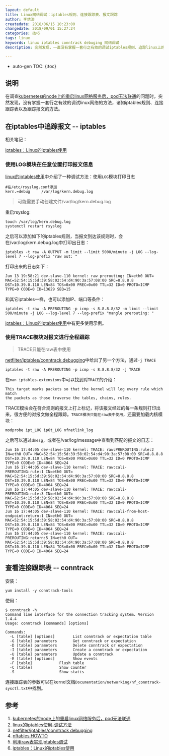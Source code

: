 ```yaml
---
layout: default
title: Linux网络调试：iptables规则、连接跟踪表、报文跟踪
author: 李佶澳
createdate: 2018/06/15 10:23:00
changedate: 2018/09/01 15:27:24
categories: 技巧
tags: linux
keywords: linux iptables conntrack debuging 网络调试
description: 突然发现，一直没有掌握一套行之有效的调试iptables规则、追踪linux上的连接、报文的方法

---
```


* auto-gen TOC:
{:toc}

## 说明

在调查[kubernetes的node上的重启linux网络服务后，pod无法联通][1]的问题时，突然发现，没有掌握一套行之有效的调试linux网络的方法，诸如iptables规则、连接跟踪表以及跟踪报文的方法。

## 在iptables中追踪报文 -- iptables

相关笔记：

[iptables：Linux的iptables使用](https://www.lijiaocn.com/%E6%8A%80%E5%B7%A7/2014/04/16/linux-net-iptables.html#%E7%94%A8log%E6%A8%A1%E5%9D%97%E5%9C%A8%E4%BB%BB%E6%84%8F%E4%BD%8D%E7%BD%AE%E6%89%93%E5%8D%B0%E6%8A%A5%E6%96%87)

### 使用LOG模块在任意位置打印报文信息 

[linux的iptables使用][2]中介绍了一种调试方法：使用`LOG`模块打印日志

	#在/etc/rsyslog.conf添加
	kern.=debug     /var/log/kern.debug.log

>可能需要手动创建文件/var/log/kern.debug.log

重启rsyslog:

	touch /var/log/kern.debug.log
	systemctl restart rsyslog

之后可以添加如下的iptables规则，当报文到达该规则时，会在/var/log/kern.debug.log中打印出日志：

	iptables -t raw -A OUTPUT -m limit --limit 5000/minute -j LOG --log-level 7 --log-prefix "raw out: "

打印出来的日志如下：

	Jun 13 19:58:21 dev-slave-110 kernel: raw prerouting: IN=eth0 OUT= MAC=52:54:15:5d:39:58:02:54:d4:90:3a:57:08:00 SRC=8.8.8.8 DST=10.39.0.110 LEN=84 TOS=0x00 PREC=0x00 TTL=32 ID=0 PROTO=ICMP TYPE=0 CODE=0 ID=13629 SEQ=15

和其它iptables一样，也可以添加IP、端口等条件：

	iptables -t raw -A PREROUTING -p icmp -s 8.8.8.8/32 -m limit --limit 500/minute -j LOG --log-level 7 --log-prefix "mangle prerouting: "

[iptables：Linux的iptables使用][6]中有更多使用示例。

### 使用TRACE模块对报文进行全程跟踪

>TRACE只能在raw表中使用

[netfilter/iptables/conntrack debugging][3]中给出了另一个方法，通过`-j TRACE`

	iptables -t raw -A PREROUTING -p icmp -s 8.8.8.8/32 -j TRACE

在`man iptables-extensions`中可以找到对`TRACE`的介绍：

	This target marks packets so that the kernel will log every rule which match
	the packets as those traverse the tables, chains, rules.

TRACE模块会在符合规则的报文上打上标记，将该报文经过的每一条规则打印出来，很方便的对报文做全程跟踪。`TRACE模块只能在raw表中使用`，还需要加载内核模块：

	modprobe ipt_LOG ip6t_LOG nfnetlink_log

之后可以通过`dmesg`，或者在/var/log/message中查看到匹配的报文的日志：

	Jun 16 17:44:05 dev-slave-110 kernel: TRACE: raw:PREROUTING:rule:2 IN=eth0 OUT= MAC=52:54:15:5d:39:58:02:54:d4:90:3a:57:08:00 SRC=8.8.8.8 DST=10.39.0.110 LEN=84 TOS=0x00 PREC=0x00 TTL=32 ID=0 PROTO=ICMP TYPE=0 CODE=0 ID=4064 SEQ=24
	Jun 16 17:44:05 dev-slave-110 kernel: TRACE: raw:cali-PREROUTING:rule:1 IN=eth0 OUT= MAC=52:54:15:5d:39:58:02:54:d4:90:3a:57:08:00 SRC=8.8.8.8 DST=10.39.0.110 LEN=84 TOS=0x00 PREC=0x00 TTL=32 ID=0 PROTO=ICMP TYPE=0 CODE=0 ID=4064 SEQ=24
	Jun 16 17:44:05 dev-slave-110 kernel: TRACE: raw:cali-PREROUTING:rule:3 IN=eth0 OUT= MAC=52:54:15:5d:39:58:02:54:d4:90:3a:57:08:00 SRC=8.8.8.8 DST=10.39.0.110 LEN=84 TOS=0x00 PREC=0x00 TTL=32 ID=0 PROTO=ICMP TYPE=0 CODE=0 ID=4064 SEQ=24
	Jun 16 17:44:05 dev-slave-110 kernel: TRACE: raw:cali-from-host-endpoint:return:1 IN=eth0 OUT= MAC=52:54:15:5d:39:58:02:54:d4:90:3a:57:08:00 SRC=8.8.8.8 DST=10.39.0.110 LEN=84 TOS=0x00 PREC=0x00 TTL=32 ID=0 PROTO=ICMP TYPE=0 CODE=0 ID=4064 SEQ=24
	Jun 16 17:44:05 dev-slave-110 kernel: TRACE: raw:cali-PREROUTING:return:5 IN=eth0 OUT= MAC=52:54:15:5d:39:58:02:54:d4:90:3a:57:08:00 SRC=8.8.8.8 DST=10.39.0.110 LEN=84 TOS=0x00 PREC=0x00 TTL=32 ID=0 PROTO=ICMP TYPE=0 CODE=0 ID=4064 SEQ=24

## 查看连接跟踪表 -- conntrack

安装：

	yum install -y conntrack-tools

使用：

	$ conntrack -h
	Command line interface for the connection tracking system. Version 1.4.4
	Usage: conntrack [commands] [options]
	
	Commands:
	  -L [table] [options]        List conntrack or expectation table
	  -G [table] parameters       Get conntrack or expectation
	  -D [table] parameters       Delete conntrack or expectation
	  -I [table] parameters       Create a conntrack or expectation
	  -U [table] parameters       Update a conntrack
	  -E [table] [options]        Show events
	  -F [table]            Flush table
	  -C [table]            Show counter
	  -S                    Show statis

连接跟踪表的参数可以在kernel文档`Documentation/networking/nf_conntrack-sysctl.txt`中找到。

## 参考

1. [kubernetes的node上的重启linux网络服务后，pod无法联通][1]
2. [linux的iptables使用-调试方法][2]
3. [netfilter/iptables/conntrack debugging][3]
4. [nftables HOWTO][4]
5. [利用raw表实现iptables调试][5]
6. [iptables：Linux的iptables使用][6]

[1]: http://www.lijiaocn.com/%E9%97%AE%E9%A2%98/2018/06/12/Kubernetes-network-restart-not-avalible.html "kubernetes的node上的重启linux网络服务后，pod无法联通" 
[2]: http://www.lijiaocn.com/%E6%8A%80%E5%B7%A7/2014/04/16/linux-net-iptables.html#%E8%B0%83%E8%AF%95%E6%96%B9%E6%B3%95 "linux的iptables使用-调试方法"
[3]: https://strlen.de/talks/nfdebug.pdf "netfilter/iptables/conntrack debugging"
[4]: https://wiki.nftables.org/wiki-nftables/index.php/Main_Page "nftables HOWTO"
[5]: http://www.360doc.com/content/14/1009/11/2633_415482198.shtml "利用raw表实现iptables调试"
[6]: https://www.lijiaocn.com/%E6%8A%80%E5%B7%A7/2014/04/16/linux-net-iptables.html#%E7%94%A8log%E6%A8%A1%E5%9D%97%E5%9C%A8%E4%BB%BB%E6%84%8F%E4%BD%8D%E7%BD%AE%E6%89%93%E5%8D%B0%E6%8A%A5%E6%96%87 "iptables：Linux的iptables使用"
